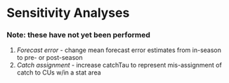 # Sensitivity Analyses #

### Note: these have not yet been performed

1.	*Forecast error* - change mean forecast error estimates from in-season to pre- 	or post-season
2.	*Catch assignment* - increase catchTau to represent mis-assignment of catch to 	CUs w/in a stat area